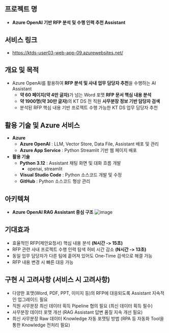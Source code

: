 ## 프로젝트 명
- **Azure OpenAI 기반 RFP 분석 및 수행 인력 추천 Assistant**

## 서비스 링크
- https://ktds-user03-web-app-09.azurewebsites.net/

## 개요 및 목적
- Azure OpenAI를 활용하여 **RFP 분석 및 사내 업무 담당자 추천**을 수행하는 AI Assistant
  - <b>약 60 페이지(약 4만 글자)</b>가 넘는 Word 포맷 **RFP 문서 핵심 내용 분석**
  - <b>약 1900명(약 30만 글자)</b>의 KT DS 전 직원 **사무분장 정보 기반 담당자 검색**
  - 분석된 RFP 핵심 내용 기반 프로젝트 수행 가능한 KT DS 업무 담당자 추천

## 활용 기술 및 Azure 서비스
- **Azure**
  - **Azure OpenAI** : LLM, Vector Store, Data File, Assistant 배포 및 관리
  - **Azure App Service** : Python Streamlit 기반 웹 페이지 배포
- **활용 기술**
  - **Python 3.12** : Assistant 채팅 화면 및 대화 흐름 개발
    - openai, streamlit
  - **Visual Studio Code** : Python 소스코드 개발 및 수정
  - **GitHub** : Python 소스코드 형상 관리

## 아키텍쳐
- **Azure OpenAI RAG Assistant 중심 구조**
![image](https://github.com/user-attachments/assets/71123193-dfce-46df-ac3e-a8459dfe4e46)

## 기대효과
- 효율적인 RFP(제안요청서) 핵심 내용 분석 **(N시간 -> 15초)**
- RFP 관련 사내 프로젝트 수행 인력 탐색 허비 시간 감소 **(N시간 -> 13초)**
- 동일 업무 담당자가 다른 팀에 흩어져 있어도 One-Time 검색으로 해결 가능
- RFP 내용 변경 시 빠른 대응 가능

## 구현 시 고려사항 (서비스 시 고려사항)
- 다양한 포맷(Word, PDF, PPT, 이미지 등)의 RFP에 대응되도록 Assistant 지속적인 업그레이드 필요
- 직원 사무분장 최신 데이터 획득 Pipeline 협의 필요 (최신 데이터 획득 필수)
- 사무분장 데이터 포맷 개선 (RAG Assistant 답변 품질 지속 개선 필요)
- 최신 사무분장 Raw 데이터 Knowledge 자동 포맷팅 방법 (RPA 등 자동화 Tool을 통한 Knowledge 전처리 필요)
